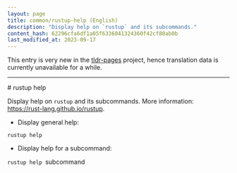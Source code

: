 ```yaml
---
layout: page
title: common/rustup-help (English)
description: "Display help on `rustup` and its subcommands."
content_hash: 62296cfa6df1a05f6336041324360f42cf80ab0b
last_modified_at: 2023-09-17
---
```


This entry is very new in the [tldr-pages](https://github.com/tldr-pages/tldr) project, hence translation data is currently unavailable for a while.

<hr># rustup help

Display help on `rustup` and its subcommands.
More information: <https://rust-lang.github.io/rustup>.

- Display general help:

`rustup help`

- Display help for a subcommand:

`rustup help `<span class="tldr-var badge badge-pill bg-dark-lm bg-white-dm text-white-lm text-dark-dm font-weight-bold">subcommand</span>
